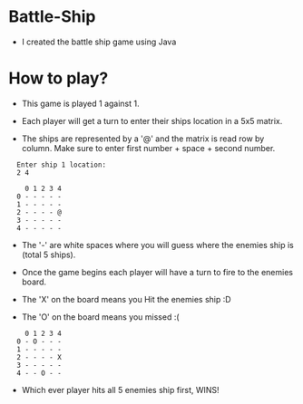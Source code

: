 # Battle-Ship
* I created the battle ship game using Java

# How to play?
* This game is played 1 against 1.

* Each player will get a turn to enter their ships location in a 5x5 matrix.

* The ships are represented by a '@' and the matrix is read row by column. Make sure to enter first number + space + second number.

```
  Enter ship 1 location:
  2 4
  
    0 1 2 3 4
  0 - - - - -
  1 - - - - -
  2 - - - - @
  3 - - - - -
  4 - - - - -
```

* The '-' are white spaces where you will guess where the enemies ship is (total 5 ships).

* Once the game begins each player will have a turn to fire to the enemies board.

* The 'X' on the board means you Hit the enemies ship :D

* The 'O' on the board means you missed :(

```
    0 1 2 3 4
  0 - O - - -
  1 - - - - -
  2 - - - - X
  3 - - - - -
  4 - - O - -
```

* Which ever player hits all 5 enemies ship first, WINS!
